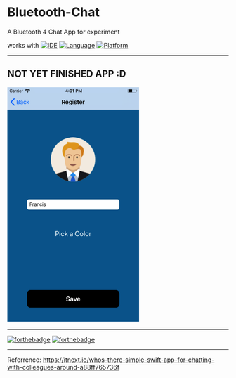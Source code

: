 # Bluetooth-Chat
A Bluetooth 4 Chat App for experiment

works with
[![IDE](https://img.shields.io/badge/Xcode-9-blue.svg)](https://developer.apple.com/xcode/)
[![Language](https://img.shields.io/badge/swift-4-orange.svg)](https://swift.org)
[![Platform](https://img.shields.io/badge/platform-iOS%2011-green.svg)](https://developer.apple.com/ios/)

------

## NOT YET FINISHED APP :D

<img src="https://github.com/Yuweh/Bluetooth-Chat/blob/master/Simulator%20Screen%20Shot%20-%20iPhone%208%20-%202018-05-23%20at%2016.01.40.png" width="300"> 

------

[![forthebadge](http://forthebadge.com/images/badges/made-with-swift.svg)](http://forthebadge.com) [![forthebadge](http://forthebadge.com/images/badges/built-with-love.svg)](http://forthebadge.com)

-----

Referrence: https://itnext.io/whos-there-simple-swift-app-for-chatting-with-colleagues-around-a88ff765736f
